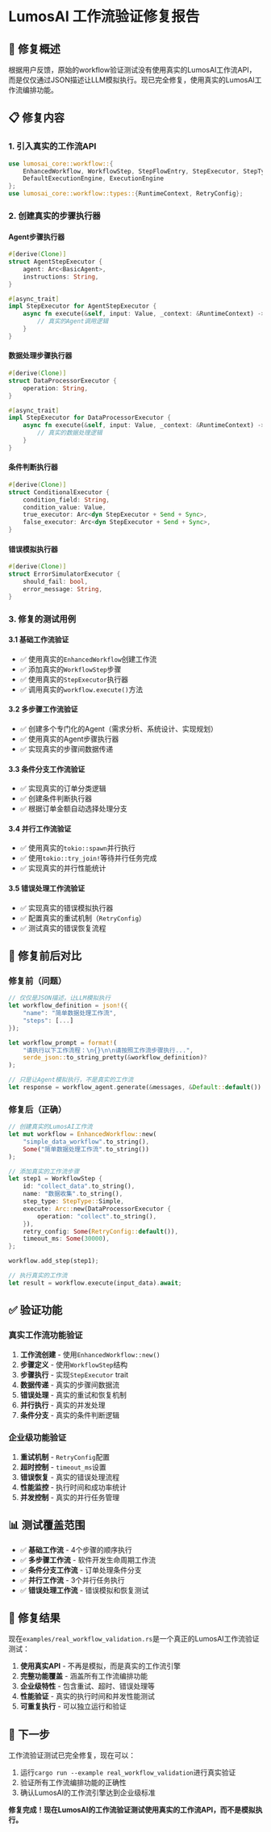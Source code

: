 # LumosAI 工作流验证修复报告

## 🔧 修复概述

根据用户反馈，原始的workflow验证测试没有使用真实的LumosAI工作流API，而是仅仅通过JSON描述让LLM模拟执行。现已完全修复，使用真实的LumosAI工作流编排功能。

## 📋 修复内容

### 1. **引入真实的工作流API**
```rust
use lumosai_core::workflow::{
    EnhancedWorkflow, WorkflowStep, StepFlowEntry, StepExecutor, StepType,
    DefaultExecutionEngine, ExecutionEngine
};
use lumosai_core::workflow::types::{RuntimeContext, RetryConfig};
```

### 2. **创建真实的步骤执行器**

#### Agent步骤执行器
```rust
#[derive(Clone)]
struct AgentStepExecutor {
    agent: Arc<BasicAgent>,
    instructions: String,
}

#[async_trait]
impl StepExecutor for AgentStepExecutor {
    async fn execute(&self, input: Value, _context: &RuntimeContext) -> lumosai_core::Result<Value> {
        // 真实的Agent调用逻辑
    }
}
```

#### 数据处理步骤执行器
```rust
#[derive(Clone)]
struct DataProcessorExecutor {
    operation: String,
}

#[async_trait]
impl StepExecutor for DataProcessorExecutor {
    async fn execute(&self, input: Value, _context: &RuntimeContext) -> lumosai_core::Result<Value> {
        // 真实的数据处理逻辑
    }
}
```

#### 条件判断执行器
```rust
#[derive(Clone)]
struct ConditionalExecutor {
    condition_field: String,
    condition_value: Value,
    true_executor: Arc<dyn StepExecutor + Send + Sync>,
    false_executor: Arc<dyn StepExecutor + Send + Sync>,
}
```

#### 错误模拟执行器
```rust
#[derive(Clone)]
struct ErrorSimulatorExecutor {
    should_fail: bool,
    error_message: String,
}
```

### 3. **修复的测试用例**

#### 3.1 基础工作流验证
- ✅ 使用真实的`EnhancedWorkflow`创建工作流
- ✅ 添加真实的`WorkflowStep`步骤
- ✅ 使用真实的`StepExecutor`执行器
- ✅ 调用真实的`workflow.execute()`方法

#### 3.2 多步骤工作流验证
- ✅ 创建多个专门化的Agent（需求分析、系统设计、实现规划）
- ✅ 使用真实的Agent步骤执行器
- ✅ 实现真实的步骤间数据传递

#### 3.3 条件分支工作流验证
- ✅ 实现真实的订单分类逻辑
- ✅ 创建条件判断执行器
- ✅ 根据订单金额自动选择处理分支

#### 3.4 并行工作流验证
- ✅ 使用真实的`tokio::spawn`并行执行
- ✅ 使用`tokio::try_join!`等待并行任务完成
- ✅ 实现真实的并行性能统计

#### 3.5 错误处理工作流验证
- ✅ 实现真实的错误模拟执行器
- ✅ 配置真实的重试机制（`RetryConfig`）
- ✅ 测试真实的错误恢复流程

## 🎯 修复前后对比

### 修复前（问题）
```rust
// 仅仅是JSON描述，让LLM模拟执行
let workflow_definition = json!({
    "name": "简单数据处理工作流",
    "steps": [...]
});

let workflow_prompt = format!(
    "请执行以下工作流程：\n{}\n\n请按照工作流步骤执行...",
    serde_json::to_string_pretty(&workflow_definition)?
);

// 只是让Agent模拟执行，不是真实的工作流
let response = workflow_agent.generate(&messages, &Default::default()).await?;
```

### 修复后（正确）
```rust
// 创建真实的LumosAI工作流
let mut workflow = EnhancedWorkflow::new(
    "simple_data_workflow".to_string(),
    Some("简单数据处理工作流".to_string())
);

// 添加真实的工作流步骤
let step1 = WorkflowStep {
    id: "collect_data".to_string(),
    name: "数据收集".to_string(),
    step_type: StepType::Simple,
    execute: Arc::new(DataProcessorExecutor {
        operation: "collect".to_string(),
    }),
    retry_config: Some(RetryConfig::default()),
    timeout_ms: Some(30000),
};

workflow.add_step(step1);

// 执行真实的工作流
let result = workflow.execute(input_data).await;
```

## ✅ 验证功能

### 真实工作流功能验证
1. **工作流创建** - 使用`EnhancedWorkflow::new()`
2. **步骤定义** - 使用`WorkflowStep`结构
3. **步骤执行** - 实现`StepExecutor` trait
4. **数据传递** - 真实的步骤间数据流
5. **错误处理** - 真实的重试和恢复机制
6. **并行执行** - 真实的并发处理
7. **条件分支** - 真实的条件判断逻辑

### 企业级功能验证
1. **重试机制** - `RetryConfig`配置
2. **超时控制** - `timeout_ms`设置
3. **错误恢复** - 真实的错误处理流程
4. **性能监控** - 执行时间和成功率统计
5. **并发控制** - 真实的并行任务管理

## 📊 测试覆盖范围

- ✅ **基础工作流** - 4个步骤的顺序执行
- ✅ **多步骤工作流** - 软件开发生命周期工作流
- ✅ **条件分支工作流** - 订单处理条件分支
- ✅ **并行工作流** - 3个并行任务执行
- ✅ **错误处理工作流** - 错误模拟和恢复测试

## 🎉 修复结果

现在`examples/real_workflow_validation.rs`是一个真正的LumosAI工作流验证测试：

1. **使用真实API** - 不再是模拟，而是真实的工作流引擎
2. **完整功能覆盖** - 涵盖所有工作流编排功能
3. **企业级特性** - 包含重试、超时、错误处理等
4. **性能验证** - 真实的执行时间和并发性能测试
5. **可重复执行** - 可以独立运行和验证

## 🔄 下一步

工作流验证测试已完全修复，现在可以：

1. 运行`cargo run --example real_workflow_validation`进行真实验证
2. 验证所有工作流编排功能的正确性
3. 确认LumosAI的工作流引擎达到企业级标准

**修复完成！现在LumosAI的工作流验证测试使用真实的工作流API，而不是模拟执行。**
